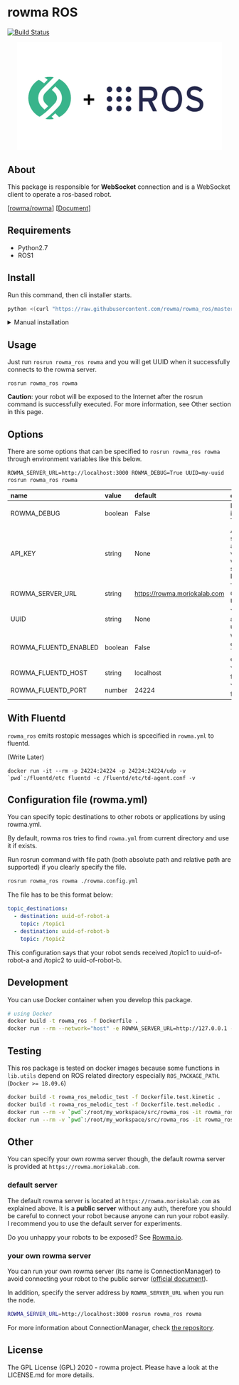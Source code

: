 # rowma ROS
[![Build Status](https://travis-ci.com/asmsuechan/rowma_ros.svg?branch=master)](https://travis-ci.com/asmsuechan/rowma_ros)

<p align="center">
  <img width="460" src="/logo.png">
</p>

## About
This package is responsible for **WebSocket** connection and is a WebSocket client to operate a ros-based robot.

[[rowma/rowma](https://github.com/rowma/rowma)] [[Document](https://rowma.github.io/documentation/en/rowma-ros-overview)]

## Requirements
* Python2.7
* ROS1

## Install
Run this command, then cli installer starts.

```sh
python <(curl "https://raw.githubusercontent.com/rowma/rowma_ros/master/install.py" -s -N)
```

<details><summary>Manual installation</summary>
<p>
You can install `rowma_ros` manually if you fail the installation by the above command.

```sh
cd ~/catkin_ws/src
git clone https://github.com/asmsuechan/rowma_ros
cd rowma_ros
pip install -r requirements.txt
catkin_make
```
</p>
</details>

## Usage
Just run `rosrun rowma_ros rowma` and you will get UUID when it successfully connects to the rowma server.

```
rosrun rowma_ros rowma
```

**Caution**: your robot will be exposed to the Internet after the rosrun command is successfully executed. For more information, see Other section in this page.

## Options
There are some options that can be specified to `rosrun rowma_ros rowma` through environment variables like this below.

```
ROWMA_SERVER_URL=http://localhost:3000 ROWMA_DEBUG=True UUID=my-uuid rosrun rowma_ros rowma
```

|name|value|default|description|
|:-|:-|:-|:-|
|ROWMA_DEBUG|boolean|False|Debug logs are shown if you set this value as True.|
|API_KEY|string|None|API_KEY can be specified for authentication. This value is used along with an authenticator server specified by ROWMA_SERVER_URL.|
|ROWMA_SERVER_URL|string|https://rowma.moriokalab.com|This value describes ConnectionManager URL.|
|UUID|string|None|You can set an arbitrary UUID by using this variable.|
|ROWMA_FLUENTD_ENABLED|boolean|False|We support fluentd to emit rostopic  data. Set True to enable fluentd emission.|
|ROWMA_FLUENTD_HOST|string|localhost|You can specify your fluentd's host name.|
|ROWMA_FLUENTD_PORT|number|24224|You can specify your fluentd's port number.|

## With Fluentd
`rowma_ros` emits rostopic messages which is spcecified in `rowma.yml` to fluentd.

(Write Later)

```
docker run -it --rm -p 24224:24224 -p 24224:24224/udp -v `pwd`:/fluentd/etc fluentd -c /fluentd/etc/td-agent.conf -v
```

## Configuration file (rowma.yml)
You can specify topic destinations to other robots or applications by using rowma.yml.

By default, rowma ros tries to find `rowma.yml` from current directory and use it if exists.

Run rosrun command with file path (both absolute path and relative path are supported) if you clearly specify the file.

```sh
rosrun rowma_ros rowma ./rowma.config.yml
```

The file has to be this format below:

```yaml
topic_destinations:
  - destination: uuid-of-robot-a
    topic: /topic1
  - destination: uuid-of-robot-b
    topic: /topic2
```

This configuration says that your robot sends received /topic1 to uuid-of-robot-a and /topic2 to uuid-of-robot-b.

## Development
You can use Docker container when you develop this package.

```sh
# using Docker
docker build -t rowma_ros -f Dockerfile .
docker run --rm --network="host" -e ROWMA_SERVER_URL=http://127.0.0.1 -it rowma_ros
```

## Testing
This ros package is tested on docker images because some functions in `lib.utils` depend on ROS related directory especially `ROS_PACKAGE_PATH`. (`Docker >= 18.09.6`)

```sh
docker build -t rowma_ros_melodic_test -f Dockerfile.test.kinetic .
docker build -t rowma_ros_melodic_test -f Dockerfile.test.melodic .
docker run --rm -v `pwd`:/root/my_workspace/src/rowma_ros -it rowma_ros_kinetic_test
docker run --rm -v `pwd`:/root/my_workspace/src/rowma_ros -it rowma_ros_melodic_test
```

## Other
You can specify your own rowma server though, the default rowma server is provided at `https://rowma.moriokalab.com`.

### default server
The default rowma server is located at `https://rowma.moriokalab.com` as explained above. It is a **public server** without any auth, therefore you should be careful to connect your robot because anyone can run your robot easily. I recommend you to use the default server for experiments.

Do you unhappy your robots to be exposed? See [Rowma.io](https://rowma.io).

### your own rowma server
You can run your own rowma server (its name is ConnectionManager) to avoid connecting your robot to the public server ([official document](https://rowma.github.io/documentation/en/host-your-network)).

In addition, specify the server address by `ROWMA_SERVER_URL` when you run the node.

```sh
ROWMA_SERVER_URL=http://localhost:3000 rosrun rowma_ros rowma
```

For more information about ConnectionManager, check [the repository](https://github.com/rowma/rowma).

## License
The GPL License (GPL) 2020 - rowma project. Please have a look at the LICENSE.md for more details.
